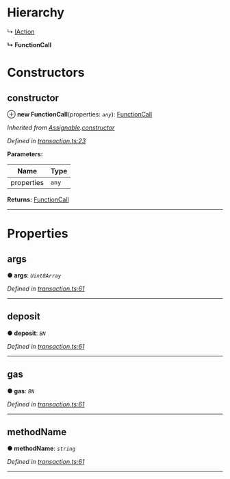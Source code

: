 

# Hierarchy

↳  [IAction](_transaction_.iaction.md)

**↳ FunctionCall**

# Constructors

<a id="constructor"></a>

##  constructor

⊕ **new FunctionCall**(properties: *`any`*): [FunctionCall](_transaction_.functioncall.md)

*Inherited from [Assignable](_transaction_.assignable.md).[constructor](_transaction_.assignable.md#constructor)*

*Defined in [transaction.ts:23](https://github.com/nearprotocol/nearlib/blob/01b260c/src.ts/transaction.ts#L23)*

**Parameters:**

| Name | Type |
| ------ | ------ |
| properties | `any` |

**Returns:** [FunctionCall](_transaction_.functioncall.md)

___

# Properties

<a id="args"></a>

##  args

**● args**: *`Uint8Array`*

*Defined in [transaction.ts:61](https://github.com/nearprotocol/nearlib/blob/01b260c/src.ts/transaction.ts#L61)*

___
<a id="deposit"></a>

##  deposit

**● deposit**: *`BN`*

*Defined in [transaction.ts:61](https://github.com/nearprotocol/nearlib/blob/01b260c/src.ts/transaction.ts#L61)*

___
<a id="gas"></a>

##  gas

**● gas**: *`BN`*

*Defined in [transaction.ts:61](https://github.com/nearprotocol/nearlib/blob/01b260c/src.ts/transaction.ts#L61)*

___
<a id="methodname"></a>

##  methodName

**● methodName**: *`string`*

*Defined in [transaction.ts:61](https://github.com/nearprotocol/nearlib/blob/01b260c/src.ts/transaction.ts#L61)*

___

